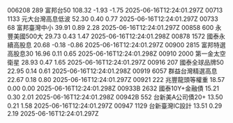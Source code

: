 006208	289	富邦台50	108.32	-1.93	-1.75	2025-06-16T12:24:01.297Z
00713	1133	元大台灣高息低波	52.30	0.40	0.77	2025-06-16T12:24:01.297Z
00733	68	富邦臺灣中小	39.91	0.89	2.28	2025-06-16T12:24:01.297Z
00858	600	永豐美國500大	29.73	0.43	1.47	2025-06-16T12:24:01.298Z
00878	1572	國泰永續高股息	20.68	-0.18	-0.86	2025-06-16T12:24:01.297Z
00900	2815	富邦特選高股息30	16.96	0.11	0.65	2025-06-16T12:24:01.298Z
00910	2000	第一金太空衛星	28.93	0.47	1.65	2025-06-16T12:24:01.297Z
00916	207	國泰全球品牌50	22.95	0.14	0.61	2025-06-16T12:24:01.298Z
00919	6057	群益台灣精選高息	22.67	0.18	0.80	2025-06-16T12:24:01.297Z
00921	222	兆豐龍頭等權重	18.57	0.00	0.00	2025-06-16T12:24:01.298Z
00933B	2632	國泰10Y+金融債	15.21	0.30	2.01	2025-06-16T12:24:01.298Z
00942B	552	台新美A公司債20+	13.50	0.21	1.58	2025-06-16T12:24:01.297Z
00947	1129	台新臺灣IC設計	13.51	0.29	2.19	2025-06-16T12:24:01.297Z